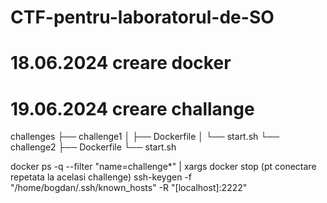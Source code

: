 # CTF-pentru-laboratorul-de-SO

# 18.06.2024 creare docker

# 19.06.2024 creare challange

challenges
    ├── challenge1
    │   ├── Dockerfile
    │   └── start.sh
    └── challenge2
        ├── Dockerfile
        └── start.sh

docker ps -q --filter "name=challenge*" | xargs docker stop (pt conectare repetata la acelasi challenge)
ssh-keygen -f "/home/bogdan/.ssh/known_hosts" -R "[localhost]:2222"

